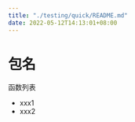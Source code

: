 ```yaml
---
title: "./testing/quick/README.md"
date: 2022-05-12T14:13:01+08:00
---
```

# 包名

函数列表

- xxx1
- xxx2